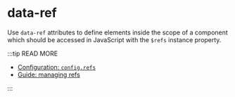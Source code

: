 # data-ref

Use `data-ref` attributes to define elements inside the scope of a component which should be accessed in JavaScript with the `$refs` instance property.

:::tip READ MORE

- [Configuration: `config.refs`](/api/configuration.html#config-refs)
- [Guide: managing refs](/guide/introduction/managing-refs.html)

:::
